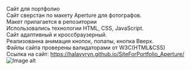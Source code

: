 Сайт для портфолио<br>
Сайт сверстан по макету Aperture для фотографов. <br>
Макет прилагается в репозитории<br>
Использовались технологии HTML, CSS, JavaScript.<br>
Сайт адаптивный и кроссбраузерный.<br>
Реализованна анимация кнопок, попапы, кнопка Вверх. <br>
Файлы сайта проверены валидаторами от W3C(HTML&CSS) <br>
Ссылка на сайт: https://halavyryn.github.io/SiteForPortfolio_Aperture/
![Image alt](https://github.com/Halavyryn/SiteForPortfolio_Aperture/Aperture.png)
